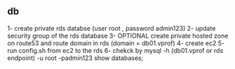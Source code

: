 
## db
1- create private rds databse (user root , password admin123)
2- update security group of the rds database 
3- OPTIONAL create private hosted zone on route53 and route domain in rds 
    (domain = db01.vprof)
4- create ec2
5- run config.sh from ec2 to the rds 
6- chekck by
     mysql -h (db01.vprof or rds endpoint) -u root -padmin123
     show databases;